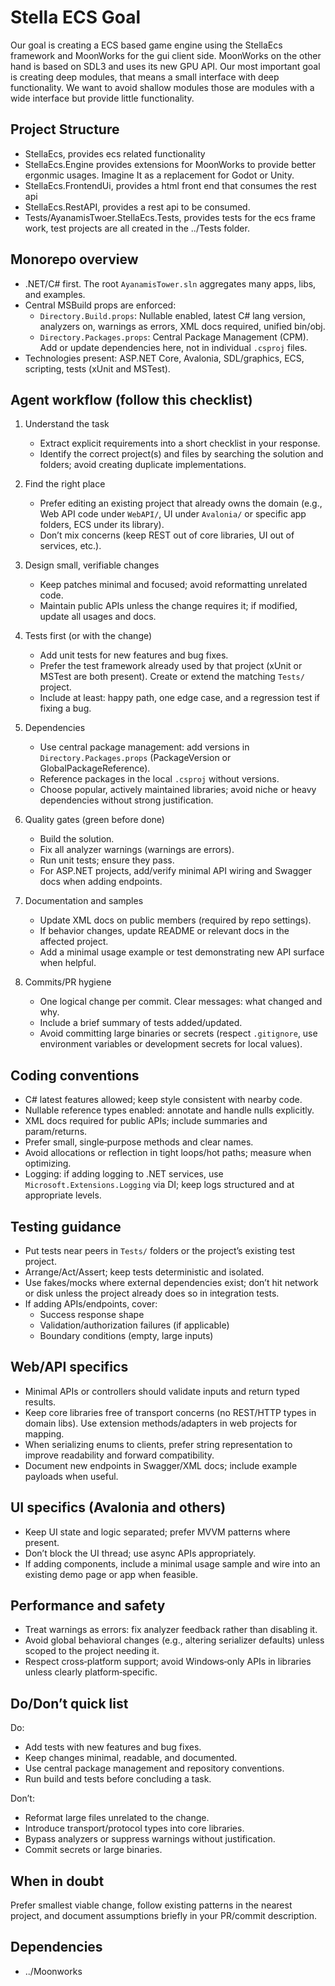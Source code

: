 # Stella ECS Goal

Our goal is creating a ECS based game engine using the StellaEcs framework and MoonWorks for the gui client side. MoonWorks on the other hand is based on SDL3 and uses its new GPU API. Our most important goal is creating deep modules, that means a small interface with deep functionality. We want to avoid shallow modules those are modules with a wide interface but provide little functionality.

## Project Structure

-   StellaEcs, provides ecs related functionality
-   StellaEcs.Engine provides extensions for MoonWorks to provide better ergonmic usages. Imagine It as a replacement for Godot or Unity.
-   StellaEcs.FrontendUi, provides a html front end that consumes the rest api
-   StellaEcs.RestAPI, provides a rest api to be consumed.
-   Tests/AyanamisTwoer.StellaEcs.Tests, provides tests for the ecs frame work, test projects are all created in the ../Tests folder.

## Monorepo overview

-   .NET/C# first. The root `AyanamisTower.sln` aggregates many apps, libs, and examples.
-   Central MSBuild props are enforced:
    -   `Directory.Build.props`: Nullable enabled, latest C# lang version, analyzers on, warnings as errors, XML docs required, unified bin/obj.
    -   `Directory.Packages.props`: Central Package Management (CPM). Add or update dependencies here, not in individual `.csproj` files.
-   Technologies present: ASP.NET Core, Avalonia, SDL/graphics, ECS, scripting, tests (xUnit and MSTest).

## Agent workflow (follow this checklist)

1. Understand the task

    - Extract explicit requirements into a short checklist in your response.
    - Identify the correct project(s) and files by searching the solution and folders; avoid creating duplicate implementations.

2. Find the right place

    - Prefer editing an existing project that already owns the domain (e.g., Web API code under `WebAPI/`, UI under `Avalonia/` or specific app folders, ECS under its library).
    - Don’t mix concerns (keep REST out of core libraries, UI out of services, etc.).

3. Design small, verifiable changes

    - Keep patches minimal and focused; avoid reformatting unrelated code.
    - Maintain public APIs unless the change requires it; if modified, update all usages and docs.

4. Tests first (or with the change)

    - Add unit tests for new features and bug fixes.
    - Prefer the test framework already used by that project (xUnit or MSTest are both present). Create or extend the matching `Tests/` project.
    - Include at least: happy path, one edge case, and a regression test if fixing a bug.

5. Dependencies

    - Use central package management: add versions in `Directory.Packages.props` (PackageVersion or GlobalPackageReference).
    - Reference packages in the local `.csproj` without versions.
    - Choose popular, actively maintained libraries; avoid niche or heavy dependencies without strong justification.

6. Quality gates (green before done)

    - Build the solution.
    - Fix all analyzer warnings (warnings are errors).
    - Run unit tests; ensure they pass.
    - For ASP.NET projects, add/verify minimal API wiring and Swagger docs when adding endpoints.

7. Documentation and samples

    - Update XML docs on public members (required by repo settings).
    - If behavior changes, update README or relevant docs in the affected project.
    - Add a minimal usage example or test demonstrating new API surface when helpful.

8. Commits/PR hygiene
    - One logical change per commit. Clear messages: what changed and why.
    - Include a brief summary of tests added/updated.
    - Avoid committing large binaries or secrets (respect `.gitignore`, use environment variables or development secrets for local values).

## Coding conventions

-   C# latest features allowed; keep style consistent with nearby code.
-   Nullable reference types enabled: annotate and handle nulls explicitly.
-   XML docs required for public APIs; include summaries and param/returns.
-   Prefer small, single‑purpose methods and clear names.
-   Avoid allocations or reflection in tight loops/hot paths; measure when optimizing.
-   Logging: if adding logging to .NET services, use `Microsoft.Extensions.Logging` via DI; keep logs structured and at appropriate levels.

## Testing guidance

-   Put tests near peers in `Tests/` folders or the project’s existing test project.
-   Arrange/Act/Assert; keep tests deterministic and isolated.
-   Use fakes/mocks where external dependencies exist; don’t hit network or disk unless the project already does so in integration tests.
-   If adding APIs/endpoints, cover:
    -   Success response shape
    -   Validation/authorization failures (if applicable)
    -   Boundary conditions (empty, large inputs)

## Web/API specifics

-   Minimal APIs or controllers should validate inputs and return typed results.
-   Keep core libraries free of transport concerns (no REST/HTTP types in domain libs). Use extension methods/adapters in web projects for mapping.
-   When serializing enums to clients, prefer string representation to improve readability and forward compatibility.
-   Document new endpoints in Swagger/XML docs; include example payloads when useful.

## UI specifics (Avalonia and others)

-   Keep UI state and logic separated; prefer MVVM patterns where present.
-   Don’t block the UI thread; use async APIs appropriately.
-   If adding components, include a minimal usage sample and wire into an existing demo page or app when feasible.

## Performance and safety

-   Treat warnings as errors: fix analyzer feedback rather than disabling it.
-   Avoid global behavioral changes (e.g., altering serializer defaults) unless scoped to the project needing it.
-   Respect cross‑platform support; avoid Windows‑only APIs in libraries unless clearly platform‑specific.

## Do/Don’t quick list

Do:

-   Add tests with new features and bug fixes.
-   Keep changes minimal, readable, and documented.
-   Use central package management and repository conventions.
-   Run build and tests before concluding a task.

Don’t:

-   Reformat large files unrelated to the change.
-   Introduce transport/protocol types into core libraries.
-   Bypass analyzers or suppress warnings without justification.
-   Commit secrets or large binaries.

## When in doubt

Prefer smallest viable change, follow existing patterns in the nearest project, and document assumptions briefly in your PR/commit description.

## Dependencies

-   ../Moonworks
